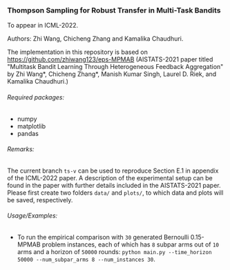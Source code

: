 ### Thompson Sampling for Robust Transfer in Multi-Task Bandits

To appear in ICML-2022.

Authors: Zhi Wang, Chicheng Zhang and Kamalika Chaudhuri.

The implementation in this repository is based on https://github.com/zhiwang123/eps-MPMAB (AISTATS-2021 paper titled 
"Multitask Bandit Learning Through Heterogeneous Feedback Aggregation" by Zhi Wang*, Chicheng Zhang*, Manish Kumar Singh, 
Laurel D. Riek, and Kamalika Chaudhuri.)

###### Required packages:
- numpy
- matplotlib
- pandas

###### Remarks:
The current branch `ts-v` can be used to reproduce Section E.1 in appendix of the ICML-2022 paper.
A description of the experimental setup can be found in the paper with further details included in the AISTATS-2021 paper.
Please first create two folders `data/` and `plots/`, 
to which data and plots will be saved, respectively.

###### Usage/Examples:
- To run the empirical comparison with `30` generated Bernoulli 0.15-MPMAB problem instances, 
 each of which has `8` subpar arms out of `10` arms and a horizon of `50000` rounds:
`python main.py --time_horizon 50000 --num_subpar_arms 8 --num_instances 30`.
